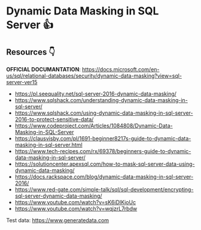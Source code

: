 # Dynamic Data Masking in SQL Server :thumbsup:

## Resources  :point_down:

**OFFICIAL DOCUMANTATION**: https://docs.microsoft.com/en-us/sql/relational-databases/security/dynamic-data-masking?view=sql-server-ver15

* https://pl.seequality.net/sql-server-2016-dynamic-data-masking/
* https://www.sqlshack.com/understanding-dynamic-data-masking-in-sql-server/
* https://www.sqlshack.com/using-dynamic-data-masking-in-sql-server-2016-to-protect-sensitive-data/
* https://www.codeproject.com/Articles/1084808/Dynamic-Data-Masking-in-SQL-Server
* https://clausvisby.com/pl/1691-beginner8217s-guide-to-dynamic-data-masking-in-sql-server.html
* https://www.tech-recipes.com/rx/69378/beginners-guide-to-dynamic-data-masking-in-sql-server/
* https://solutioncenter.apexsql.com/how-to-mask-sql-server-data-using-dynamic-data-masking/
* https://docs.rackspace.com/blog/dynamic-data-masking-in-sql-server-2016/
* https://www.red-gate.com/simple-talk/sql/sql-development/encrypting-sql-server-dynamic-data-masking/
* https://www.youtube.com/watch?v=sK6iDIKjoUc
* https://www.youtube.com/watch?v=wqjzrL7rbdw

Test data: https://www.generatedata.com
